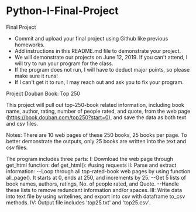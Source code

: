 # Python-I-Final-Project
Final Project

* Commit and upload your final project using Github like previous homeworks.
* Add instructions in this README.md file to demonstrate your project.
* We will demonstrate our projects on June 12, 2019. If you can't attend, I will try to run your program for the class.
* If the program does not run, I will have to deduct major points, so please make sure it runs!
* If I can't get it to run, I may reach out and ask you to fix your program.



Project Douban Book: Top 250

This project will pull out top-250-book related information, including book name, author, rating, number of people rated, and quote, from the web page (https://book.douban.com/top250?start=0), and save the data as both text and csv files.

Notes:
There are 10 web pages of these 250 books, 25 books per page. To better demonstrate the outputs, only 25 books are written into the text and csv files.

The program includes three parts:
I: Download the web page through get_html function:
    def get_html():
      #using requests
II: Parse and extract information:
    --Loop through all top-rated-book web pages by using function all_page(). It starts at 0, ends at 250, and increments by 25.
    --Get 5 lists of book names, authors, ratings, No. of people rated, and Quote.
    --Handle these lists to remove redundant information and/or spaces.
III: Write data into text file by using writelines, and export into csv with dataframe to_csv methods.
IV: Output file includes 'top25.txt' and 'top25.csv'.
